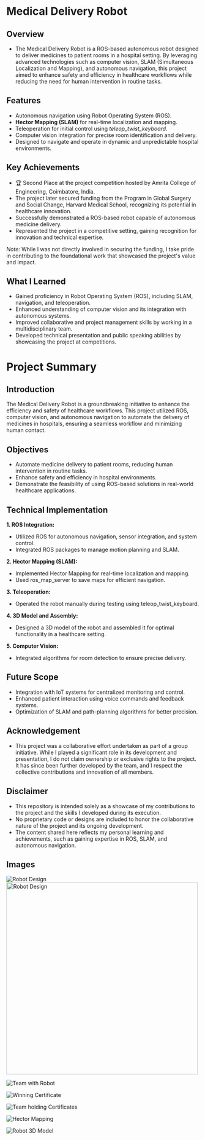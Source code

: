 # **Medical Delivery Robot**

## **Overview**
- The Medical Delivery Robot is a ROS-based autonomous robot designed to deliver medicines 
to patient rooms in a hospital setting. By leveraging advanced technologies such as computer vision, 
SLAM (Simultaneous Localization and Mapping), and autonomous navigation, this project aimed to enhance 
safety and efficiency in healthcare workflows while reducing the need for human intervention in routine tasks.

## **Features**
- Autonomous navigation using Robot Operating System (ROS).
- **Hector Mapping (SLAM)** for real-time localization and mapping.
- Teleoperation for initial control using *teleop_twist_keyboard*.
- Computer vision integration for precise room identification and delivery.
- Designed to navigate and operate in dynamic and unpredictable hospital environments.

## **Key Achievements**
- 🏆 Second Place at the project competition hosted by Amrita College of Engineering, Coimbatore, India.
- The project later secured funding from the Program in Global Surgery and Social Change, Harvard Medical School,
  recognizing its potential in healthcare innovation.
- Successfully demonstrated a ROS-based robot capable of autonomous medicine delivery.
- Represented the project in a competitive setting, gaining recognition for innovation and technical expertise.
  
*Note:* While I was not directly involved in securing the funding, I take pride in contributing to the 
foundational work that showcased the project's value and impact.

## **What I Learned**
- Gained proficiency in Robot Operating System (ROS), including SLAM, navigation, and teleoperation.
- Enhanced understanding of computer vision and its integration with autonomous systems.
- Improved collaborative and project management skills by working in a multidisciplinary team.
- Developed technical presentation and public speaking abilities by showcasing the project at competitions.

# **Project Summary**

## **Introduction**
The Medical Delivery Robot is a groundbreaking initiative to enhance the efficiency and safety of healthcare workflows. 
This project utilized ROS, computer vision, and autonomous navigation to automate the delivery of medicines in hospitals, 
ensuring a seamless workflow and minimizing human contact.

## **Objectives**
- Automate medicine delivery to patient rooms, reducing human intervention in routine tasks.
- Enhance safety and efficiency in hospital environments.
- Demonstrate the feasibility of using ROS-based solutions in real-world healthcare applications.

## **Technical Implementation**
**1. ROS Integration:**
- Utilized ROS for autonomous navigation, sensor integration, and system control.
- Integrated ROS packages to manage motion planning and SLAM.

**2. Hector Mapping (SLAM):**
- Implemented Hector Mapping for real-time localization and mapping.
- Used ros_map_server to save maps for efficient navigation.

**3. Teleoperation:**
- Operated the robot manually during testing using teleop_twist_keyboard.

**4. 3D Model and Assembly:**
- Designed a 3D model of the robot and assembled it for optimal functionality in a healthcare setting.

**5. Computer Vision:**
- Integrated algorithms for room detection to ensure precise delivery.

## **Future Scope**
- Integration with IoT systems for centralized monitoring and control.
- Enhanced patient interaction using voice commands and feedback systems.
- Optimization of SLAM and path-planning algorithms for better precision.

## **Acknowledgement**
- This project was a collaborative effort undertaken as part of a group initiative. While I played a
  significant role in its development and presentation, I do not claim ownership or exclusive rights
  to the project. It has since been further developed by the team, and I respect the collective
  contributions and innovation of all members.

## **Disclaimer**
- This repository is intended solely as a showcase of my contributions to the project and the skills
  I developed during its execution.
- No proprietary code or designs are included to honor the collaborative nature of the project
  and its ongoing development.
- The content shared here reflects my personal learning and achievements, such as gaining expertise in ROS,
  SLAM, and autonomous navigation.

## **Images**

![Robot Design](robot_design.jpeg)
<img src="robot_design.jpg" alt="Robot Design" width="500"/>


![Team with Robot](team_with_robot.jpg)

![Winning Certificate](winning_certificate.jpg)

![Team holding Certificates](team_holding_certificates.jpg)

![Hector Mapping](hector_mapping.jpeg)

![Robot 3D Model](robot_3d_model.jpeg)






